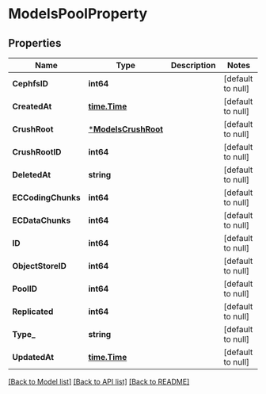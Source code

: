 # ModelsPoolProperty

## Properties
Name | Type | Description | Notes
------------ | ------------- | ------------- | -------------
**CephfsID** | **int64** |  | [default to null]
**CreatedAt** | [**time.Time**](time.Time.md) |  | [default to null]
**CrushRoot** | [***ModelsCrushRoot**](models.CrushRoot.md) |  | [default to null]
**CrushRootID** | **int64** |  | [default to null]
**DeletedAt** | **string** |  | [default to null]
**ECCodingChunks** | **int64** |  | [default to null]
**ECDataChunks** | **int64** |  | [default to null]
**ID** | **int64** |  | [default to null]
**ObjectStoreID** | **int64** |  | [default to null]
**PoolID** | **int64** |  | [default to null]
**Replicated** | **int64** |  | [default to null]
**Type_** | **string** |  | [default to null]
**UpdatedAt** | [**time.Time**](time.Time.md) |  | [default to null]

[[Back to Model list]](../README.md#documentation-for-models) [[Back to API list]](../README.md#documentation-for-api-endpoints) [[Back to README]](../README.md)

